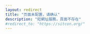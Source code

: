 ```yaml
---
layout: redirect
title: "页面未配置，请确认"
description: "短網址服務，頁面不存在"
#redirect_to: "https://sitcon.org/"
---
```

